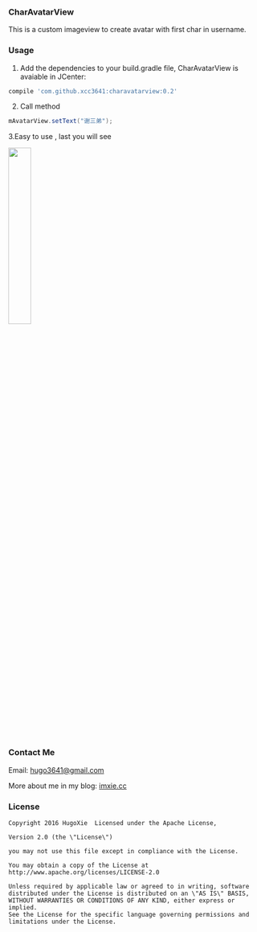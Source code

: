 ### CharAvatarView

This is a custom imageview to create avatar with first char in username.

### Usage

1. Add the dependencies to your build.gradle file, CharAvatarView is avaiable in JCenter:

```gradle
compile 'com.github.xcc3641:charavatarview:0.2'
```

2. Call method
```java
mAvatarView.setText("谢三弟");
```

3.Easy to use , last you will see

<img src="http://ww2.sinaimg.cn/large/801b780agw1f7tf8ejh2cj20y81headq.jpg" width="30%" height="30%">



### Contact Me

Email: hugo3641@gmail.com

More about me in my blog: [imxie.cc](http://imxie.cc)

### License

```
Copyright 2016 HugoXie  Licensed under the Apache License,

Version 2.0 (the \"License\")

you may not use this file except in compliance with the License.

You may obtain a copy of the License at http://www.apache.org/licenses/LICENSE-2.0

Unless required by applicable law or agreed to in writing, software distributed under the License is distributed on an \"AS IS\" BASIS,
WITHOUT WARRANTIES OR CONDITIONS OF ANY KIND, either express or implied.
See the License for the specific language governing permissions and limitations under the License.
```




